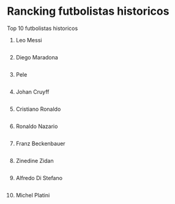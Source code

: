 # Rancking futbolistas historicos
Top 10 futbolistas historicos
1. Leo Messi
<img src="messi.webp" alt="" width="”60”" height="”60”" />

2. Diego Maradona
<img src="maradona.JPG" alt="" width="”60”" height="”60”" />

3. Pele
<img src="pele.jpg" alt="" width="”60”" height="”60”" />

4. Johan Cruyff
<img src="cruyff.webp" alt="" width="”60”" height="”60”" />

5. Cristiano Ronaldo
<img src="cristiano ronaldo.jpg" alt="" width="”60”" height="”60”" />


6. Ronaldo Nazario
<img src="ronaldo nazario.jpg" alt="" width="”60”" height="”60”" />

7. Franz Beckenbauer
<img src="Franz Beckenbauer.jpg" alt="" width="”60”" height="”60”" />

8. Zinedine Zidan
<img src="zidane.jpg" alt="" width="”60”" height="”60”" />

9. Alfredo Di Stefano
<img src="di stefano.jpg" alt="" width="”60”" height="”60”" />

10. Michel Platini
<img src="Michel Platini.jpeg" alt="" width="”60”" height="”60”" />


